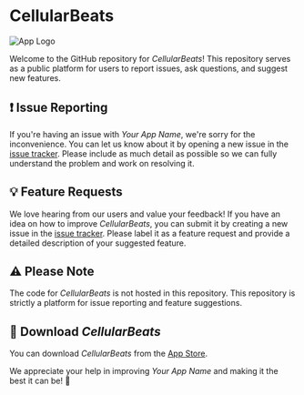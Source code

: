 # CellularBeats

![App Logo](https://github.com/atomhax/CellularBeats/logo.png)

Welcome to the GitHub repository for _CellularBeats_! This repository serves as a public platform for users to report issues, ask questions, and suggest new features.

## ❗ Issue Reporting

If you're having an issue with _Your App Name_, we're sorry for the inconvenience. You can let us know about it by opening a new issue in the [issue tracker](https://github.com/atomhax/CellularBeats/issues). Please include as much detail as possible so we can fully understand the problem and work on resolving it.

## 💡 Feature Requests

We love hearing from our users and value your feedback! If you have an idea on how to improve _CellularBeats_, you can submit it by creating a new issue in the [issue tracker](https://github.com/atomhax/CellularBeats/issues). Please label it as a feature request and provide a detailed description of your suggested feature.

## ⚠️ Please Note

The code for _CellularBeats_ is not hosted in this repository. This repository is strictly a platform for issue reporting and feature suggestions.

## 📱 Download _CellularBeats_

You can download _CellularBeats_ from the [App Store](URL_to_your_app_on_the_app_store).

We appreciate your help in improving _Your App Name_ and making it the best it can be! 🎉

